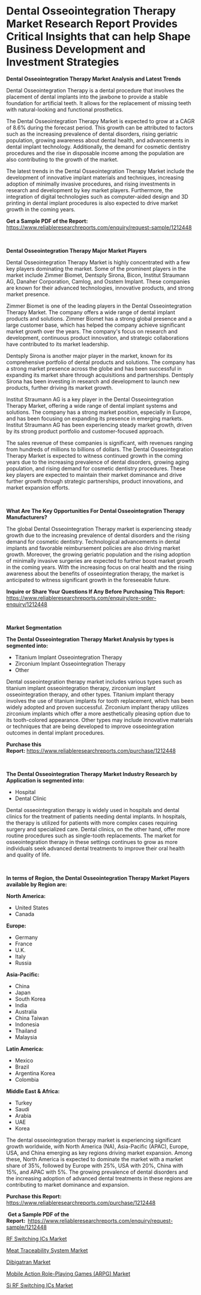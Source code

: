 <p><h1>Dental Osseointegration Therapy Market Research Report Provides Critical Insights that can help Shape Business Development and Investment Strategies</h1></p><p><strong>Dental Osseointegration Therapy Market Analysis and Latest Trends</strong></p>
<p><p>Dental Osseointegration Therapy is a dental procedure that involves the placement of dental implants into the jawbone to provide a stable foundation for artificial teeth. It allows for the replacement of missing teeth with natural-looking and functional prosthetics.</p><p>The Dental Osseointegration Therapy Market is expected to grow at a CAGR of 8.6% during the forecast period. This growth can be attributed to factors such as the increasing prevalence of dental disorders, rising geriatric population, growing awareness about dental health, and advancements in dental implant technology. Additionally, the demand for cosmetic dentistry procedures and the rise in disposable income among the population are also contributing to the growth of the market.</p><p>The latest trends in the Dental Osseointegration Therapy Market include the development of innovative implant materials and techniques, increasing adoption of minimally invasive procedures, and rising investments in research and development by key market players. Furthermore, the integration of digital technologies such as computer-aided design and 3D printing in dental implant procedures is also expected to drive market growth in the coming years.</p></p>
<p><strong>Get a Sample PDF of the Report:&nbsp;</strong> <a href="https://www.reliableresearchreports.com/enquiry/request-sample/1212448">https://www.reliableresearchreports.com/enquiry/request-sample/1212448</a></p>
<p>&nbsp;</p>
<p><strong>Dental Osseointegration Therapy Major Market Players</strong></p>
<p><p>Dental Osseointegration Therapy Market is highly concentrated with a few key players dominating the market. Some of the prominent players in the market include Zimmer Biomet, Dentsply Sirona, Bicon, Institut Straumann AG, Danaher Corporation, Camlog, and Osstem Implant. These companies are known for their advanced technologies, innovative products, and strong market presence.</p><p>Zimmer Biomet is one of the leading players in the Dental Osseointegration Therapy Market. The company offers a wide range of dental implant products and solutions. Zimmer Biomet has a strong global presence and a large customer base, which has helped the company achieve significant market growth over the years. The company's focus on research and development, continuous product innovation, and strategic collaborations have contributed to its market leadership.</p><p>Dentsply Sirona is another major player in the market, known for its comprehensive portfolio of dental products and solutions. The company has a strong market presence across the globe and has been successful in expanding its market share through acquisitions and partnerships. Dentsply Sirona has been investing in research and development to launch new products, further driving its market growth.</p><p>Institut Straumann AG is a key player in the Dental Osseointegration Therapy Market, offering a wide range of dental implant systems and solutions. The company has a strong market position, especially in Europe, and has been focusing on expanding its presence in emerging markets. Institut Straumann AG has been experiencing steady market growth, driven by its strong product portfolio and customer-focused approach.</p><p>The sales revenue of these companies is significant, with revenues ranging from hundreds of millions to billions of dollars. The Dental Osseointegration Therapy Market is expected to witness continued growth in the coming years due to the increasing prevalence of dental disorders, growing aging population, and rising demand for cosmetic dentistry procedures. These key players are expected to maintain their market dominance and drive further growth through strategic partnerships, product innovations, and market expansion efforts.</p></p>
<p>&nbsp;</p>
<p><strong>What Are The Key Opportunities For Dental Osseointegration Therapy Manufacturers?</strong></p>
<p><p>The global Dental Osseointegration Therapy market is experiencing steady growth due to the increasing prevalence of dental disorders and the rising demand for cosmetic dentistry. Technological advancements in dental implants and favorable reimbursement policies are also driving market growth. Moreover, the growing geriatric population and the rising adoption of minimally invasive surgeries are expected to further boost market growth in the coming years. With the increasing focus on oral health and the rising awareness about the benefits of osseointegration therapy, the market is anticipated to witness significant growth in the foreseeable future.</p></p>
<p><strong>Inquire or Share Your Questions If Any Before Purchasing This Report:</strong> <a href="https://www.reliableresearchreports.com/enquiry/pre-order-enquiry/1212448">https://www.reliableresearchreports.com/enquiry/pre-order-enquiry/1212448</a></p>
<p>&nbsp;</p>
<p><strong>Market Segmentation</strong></p>
<p><strong>The Dental Osseointegration Therapy Market Analysis by types is segmented into:</strong></p>
<p><ul><li>Titanium Implant Osseointegration Therapy</li><li>Zirconium Implant Osseointegration Therapy</li><li>Other</li></ul></p>
<p><p>Dental osseointegration therapy market includes various types such as titanium implant osseointegration therapy, zirconium implant osseointegration therapy, and other types. Titanium implant therapy involves the use of titanium implants for tooth replacement, which has been widely adopted and proven successful. Zirconium implant therapy utilizes zirconium implants which offer a more aesthetically pleasing option due to its tooth-colored appearance. Other types may include innovative materials or techniques that are being developed to improve osseointegration outcomes in dental implant procedures.</p></p>
<p><strong>Purchase this Report:&nbsp;</strong><a href="https://www.reliableresearchreports.com/purchase/1212448">https://www.reliableresearchreports.com/purchase/1212448</a></p>
<p>&nbsp;</p>
<p><strong>The Dental Osseointegration Therapy Market Industry Research by Application is segmented into:</strong></p>
<p><ul><li>Hospital</li><li>Dental Clinic</li></ul></p>
<p><p>Dental osseointegration therapy is widely used in hospitals and dental clinics for the treatment of patients needing dental implants. In hospitals, the therapy is utilized for patients with more complex cases requiring surgery and specialized care. Dental clinics, on the other hand, offer more routine procedures such as single-tooth replacements. The market for osseointegration therapy in these settings continues to grow as more individuals seek advanced dental treatments to improve their oral health and quality of life.</p></p>
<p>&nbsp;</p>
<p><strong>In terms of Region, the Dental Osseointegration Therapy Market Players available by Region are:</strong></p>
<p>
    <p> <strong> North America: </strong>
        <ul>
            <li>United States</li>
            <li>Canada</li>
        </ul>
        </p> 
    <p> <strong> Europe: </strong>
        <ul>
            <li>Germany</li>
            <li>France</li>
            <li>U.K.</li>
            <li>Italy</li>
            <li>Russia</li>
        </ul>
        </p> 
    <p> <strong> Asia-Pacific: </strong>
        <ul>
            <li>China</li>
            <li>Japan</li>
            <li>South Korea</li>
            <li>India</li>
            <li>Australia</li>
            <li>China Taiwan</li>
            <li>Indonesia</li>
            <li>Thailand</li>
            <li>Malaysia</li>
        </ul>
        </p> 
    <p> <strong> Latin America: </strong>
        <ul>
            <li>Mexico</li>
            <li>Brazil</li>
            <li>Argentina Korea</li>
            <li>Colombia</li>
        </ul>
        </p> 
    <p> <strong> Middle East & Africa: </strong>
        <ul>
            <li>Turkey</li>
            <li>Saudi</li>
            <li>Arabia</li>
            <li>UAE</li>
            <li>Korea</li>
        </ul>
    </p>
    </p>
<p><p>The dental osseointegration therapy market is experiencing significant growth worldwide, with North America (NA), Asia-Pacific (APAC), Europe, USA, and China emerging as key regions driving market expansion. Among these, North America is expected to dominate the market with a market share of 35%, followed by Europe with 25%, USA with 20%, China with 15%, and APAC with 5%. The growing prevalence of dental disorders and the increasing adoption of advanced dental treatments in these regions are contributing to market dominance and expansion.</p></p>
<p><strong>Purchase this Report: </strong><a href="https://www.reliableresearchreports.com/purchase/1212448">https://www.reliableresearchreports.com/purchase/1212448</a></p>
<p>&nbsp;<strong>Get a Sample PDF of the Report:&nbsp;&nbsp;</strong><a href="https://www.reliableresearchreports.com/enquiry/request-sample/1212448">https://www.reliableresearchreports.com/enquiry/request-sample/1212448</a></p>
<p><strong></strong></p>
<p><p><a href="https://issuu.com/reportprime-2/docs/rf-switching-ics-market-size-2030.pptx">RF Switching ICs Market</a></p><p><a href="https://github.com/edytherolanlouisejk1miz0wig/Market-Research-Report-List-1/blob/main/meat-traceability-system-market.md">Meat Traceability System Market</a></p><p><a href="https://medium.com/@paulbryant18/dibigatran-market-size-and-market-trends-complete-industry-overview-2024-to-2031-2435582f19eb">Dibigatran Market</a></p><p><a href="https://github.com/RoccoManning/Market-Research-Report-List-3/blob/main/mobile-action-role-playing-games-arpg-market.md">Mobile Action Role-Playing Games (ARPG) Market</a></p><p><a href="https://issuu.com/reportprime-2/docs/si-rf-switching-ics-market-size-2030.pptx">Si RF Switching ICs Market</a></p></p>